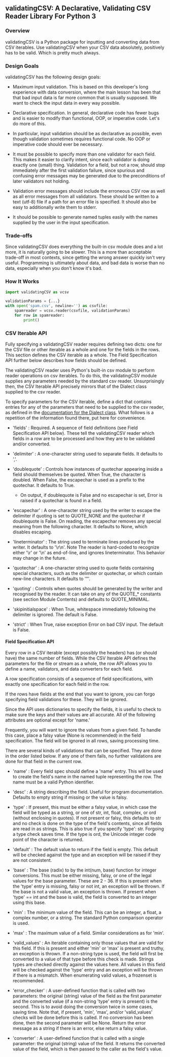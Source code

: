 ## validatingCSV: A Declarative, Validating CSV Reader Library For Python 3

### Overview

validatingCSV is a Python package for inputting and converting data from CSV iterables.
Use validatingCSV when your CSV data absolutely, positively has to be valid.
Which is pretty much always.

### Design Goals

validatingCSV has the following design goals:

* Maximum input validation. This is based on this developer's long experience with
data conversion, where the main lesson has been that
that bad input data is far more common that is usually supposed. We want to check the
input data in every way possible.

* Declarative specification. In general, declarative code has fewer bugs and is easier
to modify than functional, OOP, or imperative code. Let's do more of this.

* In particular, input validation should be as declarative as possible, even though validation
sometimes requires functional code. No OOP or imperative code should ever be necessary.

* It must be possible to specify more than one validator for each field.
This makes it easier to clarify intent, since each validator is doing exactly one (small) thing.
Validation for a field, but not a row, should
stop immediately after the first validation failure, since spurious and confusing error
messages may be generated due to the preconditions of later validators not holding.

* Validation error messages should include the erroneous CSV row as well as all error
messages from all validators. These should be written to a text (utf-8) file if a path
for an error file is specified. It should also be easy to additionally write them to stderr.

* It should be possible to generate named tuples easily with the names supplied by
the user in the input specification.

### Trade-offs

Since validatingCSV does everything the built-in csv module does and a lot more, it is naturally
going to be slower. This is a more than acceptable trade-off in most contexts, since getting
the wrong answer quickly isn't very useful. Programming is ultimately about data, and bad
data is worse than no data, especially when you don't know it's bad.

### How It Works

```python
import validatingCSV as vcsv

validationParams = {...}
with open('spam.csv', newline='') as csvfile:
    spamreader = vcsv.reader(csvfile, validationParams)
    for row in spamreader:
        print()
```

### CSV Iterable API

Fully specifying a validatingCSV reader requires defining two dicts: one for the
CSV file or other iterable as a whole and one for the fields in the rows.
This section defines the CSV iterable as a whole.
The Field Specification API further below describes how fields should be defined.

The validatingCSV reader uses Python's built-in csv module to perform reader 
operations on csv iterables. To do this, the validatingCSV module supplies any
parameters needed by the standard csv reader. Unsurprisingly then, the
CSV Iterable API precisely mirrors that of the Dialect class supplied to the
csv reader.

To specify parameters for the CSV iterable, define a dict that contains entries for
any of the parameters that need to be supplied to the csv reader, as defined in
the [documentation for the Dialect class](https://docs.python.org/3/library/csv.html#csv-fmt-params).
What follows is a repetition of the information found there, put here for convenience.

* 'fields' : Required. A sequence of field definitions (see Field Specification API below).
These tell the validatingCSV reader which fields in a row are to be processed and how they
are to be validated and/or converted.

* 'delimiter' : A one-character string used to separate fields. It defaults to ','.

* 'doublequote' : Controls how instances of quotechar appearing inside a field should themselves be quoted. When True, the character is doubled. When False, the escapechar is used as a prefix to the quotechar. It defaults to True.

  * On output, if doublequote is False and no escapechar is set, Error is raised if a quotechar is found in a field.

* 'escapechar' : A one-character string used by the writer to escape the delimiter if quoting is set to QUOTE_NONE and the quotechar if doublequote is False. On reading, the escapechar removes any special meaning from the following character. It defaults to None, which disables escaping.

* 'lineterminator' : The string used to terminate lines produced by the writer. It defaults to '\r\n'. Note The reader is hard-coded to recognize either '\r' or '\n' as end-of-line, and ignores lineterminator. This behavior may change in the future.

* 'quotechar' : A one-character string used to quote fields containing special characters, such as the delimiter or quotechar, or which contain new-line characters. It defaults to '"'.

* 'quoting' : Controls when quotes should be generated by the writer and recognised by the reader. It can take on any of the QUOTE_* constants (see section Module Contents) and defaults to QUOTE_MINIMAL.

* 'skipinitialspace' : When True, whitespace immediately following the delimiter is ignored. The default is False.

* 'strict' : When True, raise exception Error on bad CSV input. The default is False.


#### Field Specification API

Every row in a CSV iterable (except possibly the headers) has (or should have) the same number of fields.
While the CSV Iterable API defines the parameters for the file or stream as a whole,
the row API allows you to define a name, validators, and data converters for each field.

A row specification consists of a sequence of field specifications, with exactly one specification for each field in the row.

If the rows have fields at the end that you want to ignore, you can forgo specifying
field validations for these. They will be ignored.

Since the API uses dictionaries to specify the fields, it is useful to check to make sure the 
keys and their values are all accurate. All of the following attributes are optional
except for 'name.'

Frequently, you will want to ignore the values from a given field.
To handle this case, place a falsy value (None is recommended) in the field specification.
The field will be ignored in all rows, saving processing time.

There are several kinds of validations that can be specified. They are done in the order
listed below. If any one of them fails, no further validations are done for that field
in the current row.

* 'name' : Every field spec should define a 'name' entry.
This will be used to create the field's name in the named tuple representing the row.
The name must be a valid Python identifier.

* 'desc' : A string describing the field. Useful for program documentation. Defaults to
empty string if missing or the value is falsy.

* 'type' : If present, this must be either a falsy value, in which case the field
will be typed as a string, or one of str, int, float, complex, or ord
(without enclosing in quotes).
If not present or falsy, this defaults to str and no check is done on the type of the field's
contents, since all fields are read in as strings. This is also true if you specify 'type': str.
Forgoing a type check saves time.
If the type is ord, the Unicode integer code point of the character is returned.

* 'default' : The default value to return if the field is empty. This default will be checked
against the type and an exception will be raised if they are not consistent.

* 'base' : The base (radix) to by the int(num, base) function for integer conversions.
This must be either missing, falsy, or one of the legal values for the base parameter.
These are 2 - 36.
If this is present when the 'type' entry is missing, falsy or not int,
an exception will be thrown. If the base is not a valid value, an exception is thrown.
If present when 'type' == int and the base is valid, the field is converted to an
integer using this base.

* 'min' : The minimum value of the field. This can be an integer, a float, a complex number,
or a string. The standard Python comparison operator is used.

* 'max' : The maximum value of a field. Similar considerations as for 'min'.

* 'valid_values' : An iterable containing only those values that are valid for this field.
If this is present and either 'min' or 'max' is present and truthy, an exception is thrown.
If a non-string type is used, the field will first be converted to a value of that type
before this check is made.
Strings types are checked directly against the values here.
All values in this field will be checked against the 'type' entry and an exception
will be thrown if there is a mismatch.
When enumerating valid values, a frozenset is recommended.

* 'error_checker' : A user-defined function that is called with two parameters:
the original (string)
value of the field as the first parameter and the converted value (if a non-string
'type' entry is present) is the second. This is to avoid doing the conversion
twice in some cases, saving time.
Note that, if present, 'min', 'max', and/or 'valid_values' checks will be done before
this is called.
If no conversion has been done, then the second parameter will be None.
Return the error message as a string if there is an error, else return a falsy value.

* 'converter' : A user-defined function that is called with a single parameter:
the original (string) value of the field. It returns the converted value of the field,
which is then passed to the caller as the field's value.
